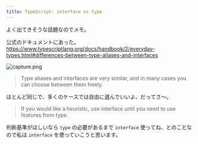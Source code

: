 ```yaml
---
title: TypeScript: interface vs type
---
```


よく出てきそうな話題なのでメモ。

公式のドキュメントにあった。
https://www.typescriptlang.org/docs/handbook/2/everyday-types.html#differences-between-type-aliases-and-interfaces

![capture.png](https://i.gyazo.com/35a4c070926c6a31bf1d7477c836823a.png)


> Type aliases and interfaces are very similar, and in many cases you can choose between them freely.

ほとんど同じで、多くのケースでは自由に選んでいいよ、だってさ〜。


> If you would like a heuristic, use interface until you need to use features from type.

判断基準がほしいなら `type` の必要があるまで `interface` 使ってね、とのことなので私は `interface` を使っていこうと思います。
